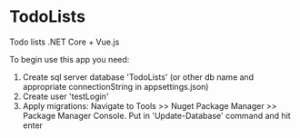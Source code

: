 # TodoLists
Todo lists .NET Core + Vue.js

To begin use this app you need:

1) Create sql server database 'TodoLists' (or other db name and appropriate connectionString in appsettings.json)
2) Create user 'testLogin'
3) Apply migrations: Navigate to Tools >> Nuget Package Manager >> Package Manager Console. Put in 'Update-Database' command and hit enter
